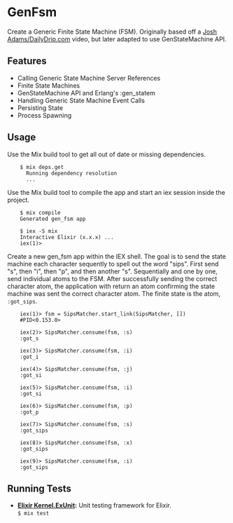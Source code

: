 # GenFsm
Create a Generic Finite State Machine (FSM). Originally based off a [Josh Adams/DailyDrip.com](https://www.dailydrip.com) video, but later adapted to use GenStateMachine API.

## Features
* Calling Generic State Machine Server References
* Finite State Machines
* GenStateMachine API and Erlang's :gen_statem
* Handling Generic State Machine Event Calls
* Persisting State
* Process Spawning

## Usage
Use the Mix build tool to get all out of date or missing dependencies.
```
    $ mix deps.get
      Running dependency resolution
      ...
```

Use the Mix build tool to compile the app and start an iex session inside the project.
```
    $ mix compile
    Generated gen_fsm app

    $ iex -S mix
    Interactive Elixir (x.x.x) ...
    iex(1)>
```

Create a new gen_fsm app within the IEX shell. The goal is to send the state machine each character sequently to spell out the word "sips". First send "s", then "i", then "p", and then another "s". Sequentially and one by one, send individual atoms to the FSM. After successfully sending the correct character atom, the application with return an atom confirming the state machine was sent the correct character atom. The finite state is the atom, `:got_sips`.
```   
    iex(1)> fsm = SipsMatcher.start_link(SipsMatcher, [])
    #PID<0.153.0>

    iex(2)> SipsMatcher.consume(fsm, :s)
    :got_s

    iex(3)> SipsMatcher.consume(fsm, :i)
    :got_i

    iex(4)> SipsMatcher.consume(fsm, :j)
    :got_si

    iex(5)> SipsMatcher.consume(fsm, :i)
    :got_si

    iex(6)> SipsMatcher.consume(fsm, :p)
    :got_p

    iex(7)> SipsMatcher.consume(fsm, :s)
    :got_sips

    iex(8)> SipsMatcher.consume(fsm, :x)
    :got_sips

    iex(9)> SipsMatcher.consume(fsm, :i)
    :got_sips
```

## Running Tests
 * <b>[Elixir Kernel.ExUnit](https://github.com/elixir-lang/elixir):</b>
Unit testing framework for Elixir.<br> 
   ``` $ mix test ```
